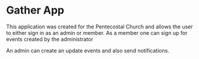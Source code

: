 # Gather App 

This application was created for the Pentecostal Church and allows the user to either sign in as an admin or member.
As a member one can sign up for events created by the administrator

An admin can create an update events and also send notifications.


